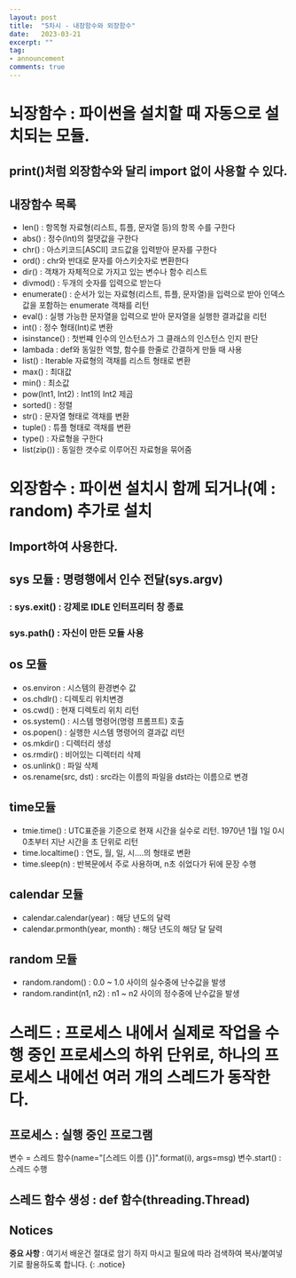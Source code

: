 ```yaml
---
layout: post
title:  "5차시 - 내장함수와 외장함수"
date:   2023-03-21
excerpt: ""
tag:
- announcement
comments: true
---
```


# 뇌장함수 : 파이썬을 설치할 때 자동으로 설치되는 모듈.
## print()처럼 외장함수와 달리 import 없이 사용할 수 있다.

## 내장함수 목록
* len() : 항목형 자료형(리스트, 튜플, 문자열 등)의 항목 수를 구한다
* abs() : 정수(Int)의 절댓값을 구한다
* chr() : 아스키코드[ASCII] 코드값을 입력받아 문자를 구한다
* ord() : chr와 반대로 문자를 아스키숫자로 변환한다
* dir() : 객채가 자체적으로 가지고 있는 변수나 함수 리스트
* divmod() : 두개의 숫자를 입력으로 받는다
* enumerate() : 순서가 있는 자료형(리스트, 튜플, 문자열)을 입력으로 받아 인덱스 값을 포함하는 enumerate 객채를 리턴
* eval() : 실행 가능한 문자열을 입력으로 받아 문자열을 실행한 결과값을 리턴
* int() : 정수 형태(Int)로 변환
* isinstance() : 첫번쨰 인수의 인스턴스가 그 클래스의 인스턴스 인지 판단
* lambada : def와 동일한 역할, 함수를 한줄로 간결하게 만들 때 사용
* list() : Iterable 자료형의 객채를 리스트 형태로 변환
* max() : 최대값
* min() : 최소값
* pow(Int1, Int2) : Int1의 Int2 제곱
* sorted() : 정렬
* str() : 문자열 형태로 객채를 변환
* tuple() : 튜플 형태로 객채를 변환
* type() : 자료형을 구한다
* list(zip()) : 동일한 갯수로 이루어진 자료형을 묶어줌

# 외장함수 : 파이썬 설치시 함께 되거나(예 : random) 추가로 설치
## Import하여 사용한다.

## sys 모듈 : 명령행에서 인수 전달(sys.argv)
### : sys.exit() : 강제로 IDLE 인터프리터 창 종료
### sys.path() : 자신이 만든 모듈 사용

## os 모듈
* os.environ : 시스템의 환경변수 값
* os.chdlr() : 디렉토리 위치변경
* os.cwd() : 현재 디렉토리 위치 리턴
* os.system() : 시스템 명령어(명령 프롬프트) 호출
* os.popen() : 실행한 시스템 명령어의 결과값 리턴
* os.mkdir() : 디렉터리 생성
* os.rmdir() : 비어있는 디렉터리 삭제
* os.unlink() : 파일 삭제
* os.rename(src, dst) : src라는 이름의 파일을 dst라는 이름으로 변경

## time모듈
* tmie.time() : UTC표준을 기준으로 현재 시간을 실수로 리턴. 1970년 1월 1일 0시 0초부터 지난 시간을 초 단위로 리턴
* time.localtime() : 연도, 월, 일, 시....의 형태로 변환
* time.sleep(n) : 반복문에서 주로 사용하며, n초 쉬었다가 뒤에 문장 수행

## calendar 모듈
* calendar.calendar(year) : 해당 년도의 달력
* calendar.prmonth(year, month) : 해당 년도의 해당 달 달력

## random 모듈
* random.random() : 0.0 ~ 1.0 사이의 실수중에 난수값을 발생
* random.randint(n1, n2) : n1 ~ n2 사이의 정수중에 난수값을 발생


# 스레드 : 프로세스 내에서 실제로 작업을 수행 중인 프로세스의 하위 단위로, 하나의 프로세스 내에선 여러 개의 스레드가 동작한다.
## 프로세스 : 실행 중인 프로그램


변수 = 스레드 함수(name="[스레드 이름 {}]".format(i), args=msg)
변수.start() : 스레드 수행

## 스레드 함수 생성 : def 함수(threading.Thread)

## Notices

**중요 사항** : 여기서 배운건 절대로 암기 하지 마시고 필요에 따라 검색하여 복사/붙여넣기로 활용하도록 합니다.
{: .notice}
